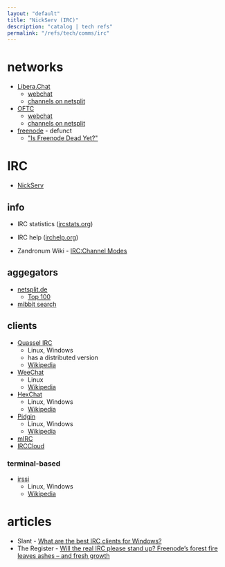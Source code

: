 ```yaml
---
layout: "default"
title: "NickServ (IRC)"
description: "catalog | tech refs"
permalink: "/refs/tech/comms/irc"
---
```


# networks

- [Libera.Chat](https://libera.chat/)
    - [webchat](https://web.libera.chat/)
    - [channels on netsplit](https://netsplit.de/channels/?net=Libera.Chat)
- [OFTC](https://www.oftc.net/)
    - [webchat](https://webchat.oftc.net/)
    - [channels on netsplit](https://netsplit.de/channels/?net=OFTC)
- [freenode](https://freenode.net/) - defunct
    - ["Is Freenode Dead Yet?"](https://isfreenodedeadyet.com/)

# IRC

- [NickServ](irc-nickserv.md)

## info

- IRC statistics ([ircstats.org](https://www.ircstats.org/))
- IRC help ([irchelp.org](https://www.irchelp.org/))

- Zandronum Wiki - [IRC:Channel Modes](https://wiki.zandronum.com/IRC:Channel_Modes)

## aggegators

- [netsplit.de](https://netsplit.de/)
    - [Top 100](https://netsplit.de/networks/top100.php)
- [mibbit search](https://search.mibbit.com/networks)

## clients

- [Quassel IRC](https://quassel-irc.org/)
    - Linux, Windows
    - has a distributed version
    - [Wikipedia](https://en.wikipedia.org/wiki/Quassel_IRC)
- [WeeChat](https://weechat.org/)
    - Linux
    - [Wikipedia](https://en.wikipedia.org/wiki/WeeChat)
- [HexChat](https://hexchat.github.io/)
    - Linux, Windows
    - [Wikipedia](https://en.wikipedia.org/wiki/HexChat)
- [Pidgin](http://pidgin.im/)
    - Linux, Windows
    - [Wikipedia](https://en.wikipedia.org/wiki/Pidgin_(software))
- [mIRC](https://www.mirc.com/)
- [IRCCloud](https://www.irccloud.com/)

### terminal-based

- [irssi](https://irssi.org/)
    - Linux, Windows
    - [Wikipedia](https://en.wikipedia.org/wiki/Irssi)

# articles

- Slant - [What are the best IRC clients for Windows?](https://www.slant.co/topics/1265/~best-irc-clients-for-windows)
- The Register - [Will the real IRC please stand up? Freenode’s forest fire leaves ashes – and fresh growth](https://www.theregister.com/2021/06/01/freenode_issues_help_irc_grow/)